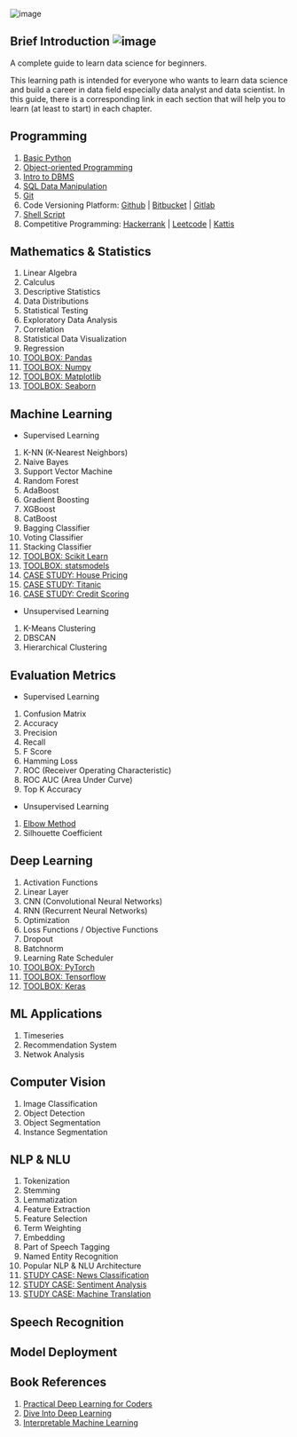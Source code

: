 ![image](https://github.com/data-folks/data-science-learning-path/blob/main/assets/banner.jpg)

## Brief Introduction ![image](https://visitor-badge.laobi.icu/badge?page_id=data-folks/data-science-learning-path)

A complete guide to learn data science for beginners.

This learning path is intended for everyone who wants to learn data science and build a career in data field especially data analyst and data scientist. In this guide, there is a corresponding link in each section that will help you to learn (at least to start) in each chapter.

## Programming

1. [Basic Python](https://www.learnpython.org/)
2. [Object-oriented Programming](https://realpython.com/python3-object-oriented-programming/)
3. [Intro to DBMS](https://www.omnisci.com/technical-glossary/dbms)
4. [SQL Data Manipulation](https://mode.com/sql-tutorial/introduction-to-sql)
5. [Git](https://git-scm.com/doc)
6. Code Versioning Platform: [Github](https://github.com/) | [Bitbucket](https://bitbucket.org/) | [Gitlab](https://about.gitlab.com/)
7. [Shell Script](https://dagshub.com/blog/effective-linux-bash-data-scientists/)
8. Competitive Programming: [Hackerrank](https://www.hackerrank.com/) | [Leetcode](https://leetcode.com/) | [Kattis](https://open.kattis.com/)

## Mathematics & Statistics

1.  Linear Algebra
2.  Calculus
3.  Descriptive Statistics
4.  Data Distributions
5.  Statistical Testing
6.  Exploratory Data Analysis
7.  Correlation
8.  Statistical Data Visualization
9.  Regression
10. [TOOLBOX: Pandas](https://pandas.pydata.org/)
11. [TOOLBOX: Numpy](https://numpy.org/)
12. [TOOLBOX: Matplotlib](https://matplotlib.org/)
13. [TOOLBOX: Seaborn](https://seaborn.pydata.org/)

## Machine Learning

- Supervised Learning

1.  K-NN (K-Nearest Neighbors)
2.  Naive Bayes
3.  Support Vector Machine
4.  Random Forest
5.  AdaBoost
6.  Gradient Boosting
7.  XGBoost
8.  CatBoost
9.  Bagging Classifier
10. Voting Classifier
11. Stacking Classifier
12. [TOOLBOX: Scikit Learn](https://scikit-learn.org/stable/)
13. [TOOLBOX: statsmodels](https://www.statsmodels.org/stable/index.html)
14. [CASE STUDY: House Pricing](https://www.kaggle.com/c/house-prices-advanced-regression-techniques)
15. [CASE STUDY: Titanic](https://www.kaggle.com/c/titanic)
16. [CASE STUDY: Credit Scoring](https://www.kaggle.com/sakshigoyal7/credit-card-customers)

- Unsupervised Learning

1. K-Means Clustering
2. DBSCAN
3. Hierarchical Clustering

## Evaluation Metrics

- Supervised Learning

1. Confusion Matrix
2. Accuracy
3. Precision
4. Recall
5. F Score
6. Hamming Loss
7. ROC (Receiver Operating Characteristic)
8. ROC AUC (Area Under Curve)
9. Top K Accuracy

- Unsupervised Learning

1. [Elbow Method](<https://en.wikipedia.org/wiki/Elbow_method_(clustering)>)
2. Silhouette Coefficient

## Deep Learning

1. Activation Functions
2. Linear Layer
3. CNN (Convolutional Neural Networks)
4. RNN (Recurrent Neural Networks)
5. Optimization
6. Loss Functions / Objective Functions
7. Dropout
8. Batchnorm
9. Learning Rate Scheduler
10. [TOOLBOX: PyTorch](https://pytorch.org/)
11. [TOOLBOX: Tensorflow](https://www.tensorflow.org/)
12. [TOOLBOX: Keras](https://keras.io)

## ML Applications

1. Timeseries
2. Recommendation System
3. Netwok Analysis

## Computer Vision

1. Image Classification
2. Object Detection
3. Object Segmentation
4. Instance Segmentation

## NLP & NLU

1.  Tokenization
2.  Stemming
3.  Lemmatization
4.  Feature Extraction
5.  Feature Selection
6.  Term Weighting
7.  Embedding
8.  Part of Speech Tagging
9.  Named Entity Recognition
10. Popular NLP & NLU Architecture
11. [STUDY CASE: News Classification](http://qwone.com/~jason/20Newsgroups/)
12. [STUDY CASE: Sentiment Analysis](https://medium.com/data-folks-indonesia/indonesian-app-review-sentiment-analysis-using-neural-network-and-pytorch-54c0ef766c09)
13. [STUDY CASE: Machine Translation](http://www.manythings.org/anki/)

## Speech Recognition

## Model Deployment

## Book References

1. [Practical Deep Learning for Coders](https://course.fast.ai/)
2. [Dive Into Deep Learning](http://d2l.ai/index.html)
3. [Interpretable Machine Learning](https://christophm.github.io/interpretable-ml-book/)

